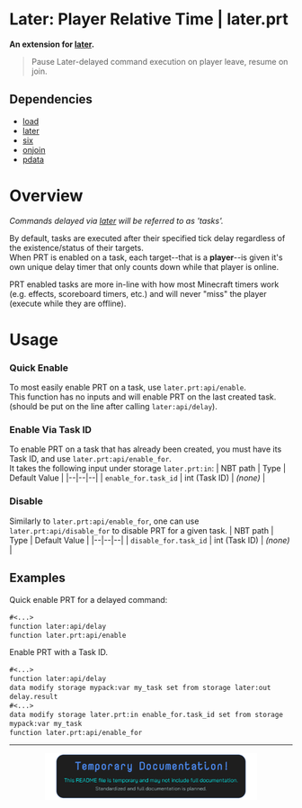 
# Later: Player Relative Time | later.prt
**An extension for [later](https://github.com/sixslime/later).**
> Pause Later-delayed command execution on player leave, resume on join.

## Dependencies
- [load](https://github.com/sixslime/load)
- [later](https://github.com/sixslime/later)
- [six](https://github.com/sixslime/six)
- [onjoin](https://github.com/sixslime/onjoin)
- [pdata](https://github.com/sixslime/pdata)

# Overview
*Commands delayed via [later](https://github.com/sixslime/later) will be referred to as 'tasks'.*

By default, tasks are executed after their specified tick delay regardless of the existence/status of their targets. \
When PRT is enabled on a task, each target--that is a **player**--is given it's own unique delay timer that only counts down while that player is online.

PRT enabled tasks are more in-line with how most Minecraft timers work (e.g. effects, scoreboard timers, etc.) and will never "miss" the player (execute while they are offline).
# Usage

### Quick Enable
To most easily enable PRT on a task, use `later.prt:api/enable`. \
This function has no inputs and will enable PRT on the last created task. (should be put on the line after calling `later:api/delay`).

### Enable Via Task ID
To enable PRT on a task that has already been created, you must have its Task ID, and use `later.prt:api/enable_for`. \
It takes the following input under storage `later.prt:in`:
| NBT path | Type | Default Value |
|--|--|--|
| `enable_for.task_id` | int (Task ID) | *(none)* |

### Disable
Similarly to `later.prt:api/enable_for`, one can use `later.prt:api/disable_for` to disable PRT for a given task.
| NBT path | Type | Default Value |
|--|--|--|
| `disable_for.task_id` | int (Task ID) | *(none)* |

## Examples
Quick enable PRT for a delayed command:
```mcfunction
#<...>
function later:api/delay
function later.prt:api/enable
```
Enable PRT with a Task ID.
```mcfunction
#<...>
function later:api/delay
data modify storage mypack:var my_task set from storage later:out delay.result
#<...>
data modify storage later.prt:in enable_for.task_id set from storage mypack:var my_task
function later.prt:api/enable_for
```
___

<p align="center">
  <img src="https://raw.githubusercontent.com/sixslime/sixslime.github.io/refs/heads/main/info/logos/temporary_documentation.svg" width="75%" alt="Temporary Documentation Tag"/>
</p>
